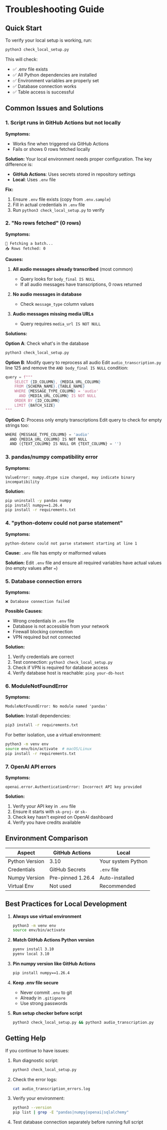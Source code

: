 # Troubleshooting Guide

## Quick Start

To verify your local setup is working, run:

```bash
python3 check_local_setup.py
```

This will check:
- ✅ .env file exists
- ✅ All Python dependencies are installed
- ✅ Environment variables are properly set
- ✅ Database connection works
- ✅ Table access is successful

## Common Issues and Solutions

### 1. Script runs in GitHub Actions but not locally

**Symptoms:**
- Works fine when triggered via GitHub Actions
- Fails or shows 0 rows fetched locally

**Solution:**
Your local environment needs proper configuration. The key difference is:
- **GitHub Actions**: Uses secrets stored in repository settings
- **Local**: Uses `.env` file

**Fix:**
1. Ensure `.env` file exists (copy from `.env.sample`)
2. Fill in actual credentials in `.env` file
3. Run `python3 check_local_setup.py` to verify

### 2. "No rows fetched" (0 rows)

**Symptoms:**
```
🔄 Fetching a batch...
📥 Rows fetched: 0
```

**Causes:**
1. **All audio messages already transcribed** (most common)
   - Query looks for `body_final IS NULL`
   - If all audio messages have transcriptions, 0 rows returned
   
2. **No audio messages in database**
   - Check `message_type` column values
   
3. **Audio messages missing media URLs**
   - Query requires `media_url IS NOT NULL`

**Solutions:**

**Option A**: Check what's in the database
```bash
python3 check_local_setup.py
```

**Option B**: Modify query to reprocess all audio
Edit `audio_transcription.py` line 125 and remove the `AND body_final IS NULL` condition:
```python
query = f"""
    SELECT {ID_COLUMN}, {MEDIA_URL_COLUMN}
    FROM {SCHEMA_NAME}.{TABLE_NAME}
    WHERE {MESSAGE_TYPE_COLUMN} = 'audio'
      AND {MEDIA_URL_COLUMN} IS NOT NULL
    ORDER BY {ID_COLUMN}
    LIMIT {BATCH_SIZE}
"""
```

**Option C**: Process only empty transcriptions
Edit query to check for empty strings too:
```python
WHERE {MESSAGE_TYPE_COLUMN} = 'audio'
  AND {MEDIA_URL_COLUMN} IS NOT NULL
  AND ({TEXT_COLUMN} IS NULL OR {TEXT_COLUMN} = '')
```

### 3. pandas/numpy compatibility error

**Symptoms:**
```
ValueError: numpy.dtype size changed, may indicate binary incompatibility
```

**Solution:**
```bash
pip uninstall -y pandas numpy
pip install numpy==1.26.4
pip install -r requirements.txt
```

### 4. "python-dotenv could not parse statement"

**Symptoms:**
```
python-dotenv could not parse statement starting at line 1
```

**Cause:**
`.env` file has empty or malformed values

**Solution:**
Edit `.env` file and ensure all required variables have actual values (no empty values after `=`)

### 5. Database connection errors

**Symptoms:**
```
❌ Database connection failed
```

**Possible Causes:**
- Wrong credentials in `.env` file
- Database is not accessible from your network
- Firewall blocking connection
- VPN required but not connected

**Solution:**
1. Verify credentials are correct
2. Test connection: `python3 check_local_setup.py`
3. Check if VPN is required for database access
4. Verify database host is reachable: `ping your-db-host`

### 6. ModuleNotFoundError

**Symptoms:**
```
ModuleNotFoundError: No module named 'pandas'
```

**Solution:**
Install dependencies:
```bash
pip3 install -r requirements.txt
```

For better isolation, use a virtual environment:
```bash
python3 -m venv env
source env/bin/activate  # macOS/Linux
pip install -r requirements.txt
```

### 7. OpenAI API errors

**Symptoms:**
```
openai.error.AuthenticationError: Incorrect API key provided
```

**Solution:**
1. Verify your API key in `.env` file
2. Ensure it starts with `sk-proj-` or `sk-`
3. Check key hasn't expired on OpenAI dashboard
4. Verify you have credits available

## Environment Comparison

| Aspect | GitHub Actions | Local |
|--------|---------------|-------|
| Python Version | 3.10 | Your system Python |
| Credentials | GitHub Secrets | `.env` file |
| Numpy Version | Pre-pinned 1.26.4 | Auto-installed |
| Virtual Env | Not used | Recommended |

## Best Practices for Local Development

1. **Always use virtual environment**
   ```bash
   python3 -m venv env
   source env/bin/activate
   ```

2. **Match GitHub Actions Python version**
   ```bash
   pyenv install 3.10
   pyenv local 3.10
   ```

3. **Pin numpy version like GitHub Actions**
   ```bash
   pip install numpy==1.26.4
   ```

4. **Keep .env file secure**
   - Never commit `.env` to git
   - Already in `.gitignore`
   - Use strong passwords

5. **Run setup checker before script**
   ```bash
   python3 check_local_setup.py && python3 audio_transcription.py
   ```

## Getting Help

If you continue to have issues:

1. Run diagnostic script:
   ```bash
   python3 check_local_setup.py
   ```

2. Check the error logs:
   ```bash
   cat audio_transcription_errors.log
   ```

3. Verify your environment:
   ```bash
   python3 --version
   pip list | grep -E "pandas|numpy|openai|sqlalchemy"
   ```

4. Test database connection separately before running full script

